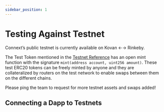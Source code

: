 ```yaml
---
sidebar_position: 1
---
```


# Testing Against Testnet

Connext’s public testnet is currently available on Kovan ←→ Rinkeby. 

The Test Token mentioned in the [Testnet Reference](../../Routers/Reference/testnet.md) has an open mint function with the signature `mint(address account, uint256 amount)`. These test ERC20 tokens can be freely minted by anyone and they are collateralized by routers on the test network to enable swaps between them on the different chains.

Please ping the team to request for more testnet assets and swaps added!

## Connecting a Dapp to Testnets